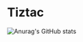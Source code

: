 # Tiztac





![Anurag's GitHub stats](https://github-readme-stats.vercel.app/api?username=yousefvafaei&show_icons=true&theme=radical)
